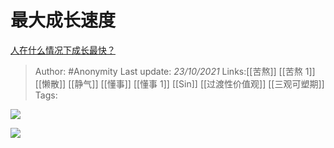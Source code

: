 # 最大成长速度
[人在什么情况下成长最快？](https://www.zhihu.com/question/490344475/answer/2184363828)

> Author: #Anonymity
> Last update: *23/10/2021*
> Links:[[苦熬]] [[苦熬 1]] [[懒散]] [[静气]] [[懂事]] [[懂事 1]] [[Sin]] [[过渡性价值观]] [[三观可塑期]]
> Tags:

![](https://pic3.zhimg.com/v2-7bd36ce36de8bbfb0a88ca47a2a8ef5d_720w.gif?source=3af55fa1)

![](https://pic3.zhimg.com/v2-7bd36ce36de8bbfb0a88ca47a2a8ef5d_720w.jpg?source=3af55fa1)

